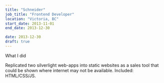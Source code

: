 ```yaml
---
title: "Schneider"
job_title: "Frontend Developer"
location: "Victoria, BC"
start_date: 2013-11-01
end_date: 2013-12-30

date: 2013-12-30
draft: true
---
```


<div><label>
	What I did
</label></div>

Replicated two silverlight web-apps into static websites as a sales tool that could be shown where internet may not be available. Included: HTML/CSS/JS.
